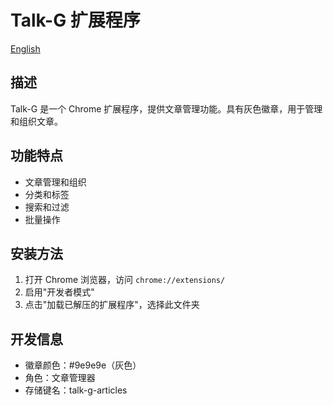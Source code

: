 # Talk-G 扩展程序

[English](README.md)

## 描述
Talk-G 是一个 Chrome 扩展程序，提供文章管理功能。具有灰色徽章，用于管理和组织文章。

## 功能特点
- 文章管理和组织
- 分类和标签
- 搜索和过滤
- 批量操作

## 安装方法
1. 打开 Chrome 浏览器，访问 `chrome://extensions/`
2. 启用"开发者模式"
3. 点击"加载已解压的扩展程序"，选择此文件夹

## 开发信息
- 徽章颜色：#9e9e9e（灰色）
- 角色：文章管理器
- 存储键名：talk-g-articles
